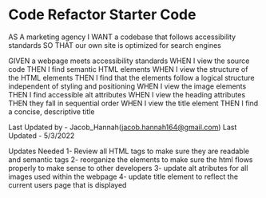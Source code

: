 # Code Refactor Starter Code
AS A marketing agency
I WANT a codebase that follows accessibility standards
SO THAT our own site is optimized for search engines


GIVEN a webpage meets accessibility standards
WHEN I view the source code
THEN I find semantic HTML elements
WHEN I view the structure of the HTML elements
THEN I find that the elements follow a logical structure independent of styling and positioning
WHEN I view the image elements
THEN I find accessible alt attributes
WHEN I view the heading attributes
THEN they fall in sequential order
WHEN I view the title element
THEN I find a concise, descriptive title


Last Updated by - Jacob_Hannah(jacob.hannah164@gmail.com)
Last Updated - 5/3/2022

Updates Needed
1- Review all HTML tags to make sure they are readable and semantic tags
2- reorganize the elements to make sure the html flows properly to make sense to other developers
3- update alt atributes for all images used within the webpage
4- update title element to reflect the current users page that is displayed